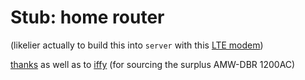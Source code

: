 # Stub: home router

(likelier actually to build this into `server` with this [LTE modem](https://store.liberatedsystems.co.uk/product/opencom-lte/))

[thanks](https://francis.begyn.be/blog/nixos-home-router) as well as to [iffy](https://forums.tomshardware.com/threads/identifying-router-processor-for-openwrt.3790672/) (for sourcing the surplus AMW-DBR 1200AC)
